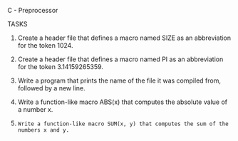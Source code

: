C - Preprocessor

TASKS

1. Create a header file that defines a macro named SIZE as an abbreviation for the token 1024.

2.  Create a header file that defines a macro named PI as an abbreviation for the token 3.14159265359.

3.   Write a program that prints the name of the file it was compiled from, followed by a new line.

4.    Write a function-like macro ABS(x) that computes the absolute value of a number x.

5.     Write a function-like macro SUM(x, y) that computes the sum of the numbers x and y.
